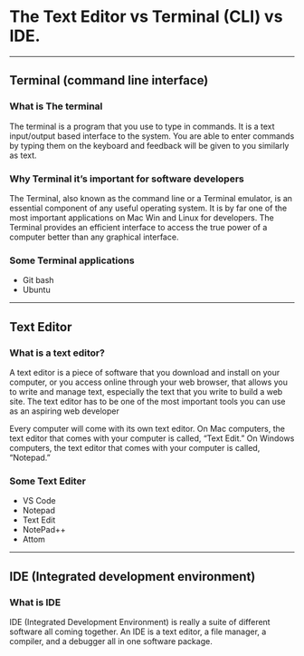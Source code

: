 # The Text Editor vs Terminal (CLI) vs IDE.

**********************

## Terminal (command line interface)

### What is The terminal

The terminal is a program that you use to type in commands.
It is a text input/output based interface to the system. 
You are able to enter commands by typing them on the keyboard 
and feedback will be given to you similarly as text.

 ### Why Terminal it’s important for software developers


 The Terminal, also known as the command line or a Terminal emulator,
 is an essential component of any useful operating system. It is by far
 one of the most important applications on Mac Win and Linux for developers.
 The Terminal provides an efficient interface to access the true power of a 
 computer better than any graphical interface.
 
### Some Terminal applications

* Git bash
* Ubuntu

 __________________
 
## Text Editor 

### What is a text editor?


A text editor is a piece of software that you download and install on
your computer, or you access online through your web browser, that
allows you to write and manage text, especially the text that you write
to build a web site. The text editor has to be one of the most
important tools you can use as an aspiring web developer

Every computer will come with its own text editor. On Mac
computers, the text editor that comes with your computer is called,
“Text Edit.” On Windows computers, the text editor that comes with
your computer is called, “Notepad.”

### Some Text Editer 

* VS Code
* Notepad
* Text Edit
* NotePad++
* Attom

____________________

## IDE (Integrated development environment)

### What is IDE 

IDE (Integrated Development Environment) is really a suite of
different software all coming together. An IDE is a text editor, a file
manager, a compiler, and a debugger all in one software package.


